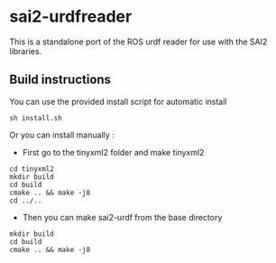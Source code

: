 # sai2-urdfreader
This is a standalone port of the ROS urdf reader for use with the SAI2 libraries.

## Build instructions 
You can use the provided install script for automatic install
```
sh install.sh
```
Or you can install manually :
 * First go to the tinyxml2 folder and make tinyxml2
 ```
cd tinyxml2
mkdir build
cd build
cmake .. && make -j8
cd ../..
```
 * Then you can make sai2-urdf from the base directory
```
mkdir build
cd build
cmake .. && make -j8
